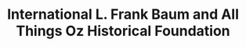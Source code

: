 ---
layout: repo
title: "International L. Frank Baum and All Things Oz Historical Foundation"
id: 19764
permalink: repos/19764/
---